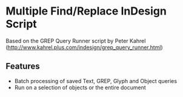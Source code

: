 # Multiple Find/Replace InDesign Script

Based on the GREP Query Runner script by Peter Kahrel (http://www.kahrel.plus.com/indesign/grep_query_runner.html)

## Features
- Batch processing of saved Text, GREP, Glyph and Object queries
- Run on a selection of objects or the entire document
